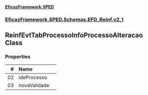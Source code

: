 #### [EficazFramework.SPED](EficazFrameworkSPED.md 'EficazFramework SPED')
### [EficazFramework.SPED.Schemas.EFD_Reinf.v2_1](EficazFramework.SPED.Schemas.EFD_Reinf.v2_1.md 'EficazFramework.SPED.Schemas.EFD_Reinf.v2_1')

## ReinfEvtTabProcessoInfoProcessoAlteracao Class
### Properties

| # | Name | |
| ---: | :--- | :--- |
| 02 | ideProcesso |  |
| 03 | novaValidade |  |
